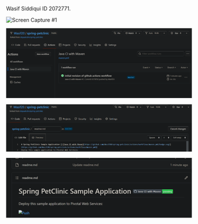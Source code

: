 Wasif Siddiqui ID 2072771.

![Screen Capture #1](images/my-screen-capture.jpg)


![Successful first Build Github Actions](images/pic1.PNG)

![readme.md selected with status badge changed](images/pic2.PNG)


![readme.md selected with status badge changed and passing Maven](images/pic3.PNG)

